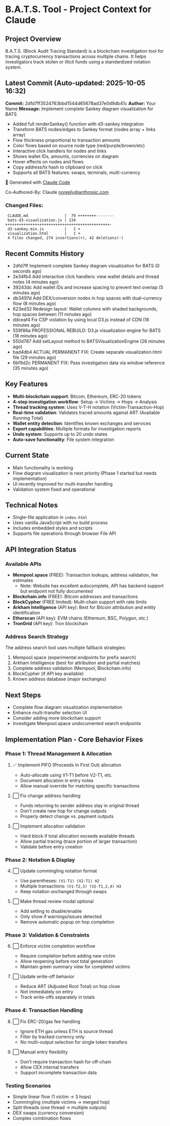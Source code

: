 # B.A.T.S. Tool - Project Context for Claude

## Project Overview
B.A.T.S. (Block Audit Tracing Standard) is a blockchain investigation tool for tracing cryptocurrency transactions across multiple chains. It helps investigators track stolen or illicit funds using a standardized notation system.

## Latest Commit (Auto-updated: 2025-10-05 16:32)

**Commit:** 2dfd7ff3524763bbd1544d65678ad37e0d9db41c
**Author:** Your Name
**Message:** Implement complete Sankey diagram visualization for BATS

- Added full renderSankey() function with d3-sankey integration
- Transform BATS nodes/edges to Sankey format (nodes array + links array)
- Flow thickness proportional to transaction amounts
- Color flows based on source node type (red/purple/brown/etc)
- Interactive click handlers for nodes and links
- Shows wallet IDs, amounts, currencies on diagram
- Hover effects on nodes and flows
- Copy address/tx hash to clipboard on click
- Supports all BATS features: swaps, terminals, multi-currency

🤖 Generated with [Claude Code](https://claude.com/claude-code)

Co-Authored-By: Claude <noreply@anthropic.com>

### Changed Files:
```
 CLAUDE.md                |  79 ++++++++--------
 bats-d3-visualization.js | 234 ++++++++++++++++++++++++++++++++++++++++++++++-
 d3-sankey.min.js         |   2 +
 visualization.html       |   1 +
 4 files changed, 274 insertions(+), 42 deletions(-)
```

## Recent Commits History

- 2dfd7ff Implement complete Sankey diagram visualization for BATS (0 seconds ago)
- 2e34fb4 Add interactive click handlers: view wallet details and thread notes (4 minutes ago)
- 39243dc Add wallet IDs and increase spacing to prevent text overlap (5 minutes ago)
- db3497d Add DEX/conversion nodes in hop spaces with dual-currency flow (8 minutes ago)
- 623ed32 Redesign layout: Wallet columns with shaded backgrounds, hop spaces between (11 minutes ago)
- ddceaf4 Fix CSP violation by using local D3.js instead of CDN (16 minutes ago)
- 559f86a PROFESSIONAL REBUILD: D3.js visualization engine for BATS (18 minutes ago)
- 550d787 Add setLayout method to BATSVisualizationEngine (26 minutes ago)
- bad4db4 ACTUAL PERMANENT FIX: Create separate visualization.html file (29 minutes ago)
- 6bf9d2c PERMANENT FIX: Pass investigation data via window reference (35 minutes ago)

## Key Features
- **Multi-blockchain support**: Bitcoin, Ethereum, ERC-20 tokens
- **4-step investigation workflow**: Setup → Victims → Hops → Analysis
- **Thread tracking system**: Uses V-T-H notation (Victim-Transaction-Hop)
- **Real-time validation**: Validates traced amounts against ART (Available Running Total)
- **Wallet entity detection**: Identifies known exchanges and services
- **Export capabilities**: Multiple formats for investigation reports
- **Undo system**: Supports up to 20 undo states
- **Auto-save functionality**: File system integration

## Current State
- Main functionality is working
- Flow diagram visualization is next priority (Phase 1 started but needs implementation)
- UI recently improved for multi-transfer handling
- Validation system fixed and operational

## Technical Notes
- Single-file application in `index.html`
- Uses vanilla JavaScript with no build process
- Includes embedded styles and scripts
- Supports file operations through browser File API

## API Integration Status

### Available APIs
- **Mempool.space** (FREE): Transaction lookups, address validation, fee estimates
  - Note: Website has excellent autocomplete, API has backend support but endpoint not fully documented
- **Blockchain.info** (FREE): Bitcoin addresses and transactions
- **BlockCypher** (FREE limited): Multi-chain support with rate limits
- **Arkham Intelligence** (API key): Best for Bitcoin attribution and entity identification
- **Etherscan** (API key): EVM chains (Ethereum, BSC, Polygon, etc.)
- **TronGrid** (API key): Tron blockchain

### Address Search Strategy
The address search tool uses multiple fallback strategies:
1. Mempool.space (experimental endpoints for prefix search)
2. Arkham Intelligence (best for attribution and partial matches)
3. Complete address validation (Mempool, Blockchain.info)
4. BlockCypher (if API key available)
5. Known address database (major exchanges)

## Next Steps
- Complete flow diagram visualization implementation
- Enhance multi-transfer selection UI
- Consider adding more blockchain support
- Investigate Mempool.space undocumented search endpoints

## Implementation Plan - Core Behavior Fixes

### Phase 1: Thread Management & Allocation
1. ✅ Implement PIFO (Proceeds In First Out) allocation
   - Auto-allocate using V1-T1 before V2-T1, etc.
   - Document allocation in entry notes
   - Allow manual override for matching specific transactions

2. ⬜ Fix change address handling
   - Funds returning to sender address stay in original thread
   - Don't create new hop for change outputs
   - Properly detect change vs. payment outputs

3. ⬜ Implement allocation validation
   - Hard block if total allocation exceeds available threads
   - Allow partial tracing (trace portion of larger transaction)
   - Validate before entry creation

### Phase 2: Notation & Display
4. ⬜ Update commingling notation format
   - Use parentheses: `(V1-T1) (V2-T1) H2`
   - Multiple transactions: `(V1-T2,3) (V2-T1,2,4) H3`
   - Keep notation unchanged through swaps

5. ⬜ Make thread review modal optional
   - Add setting to disable/enable
   - Only show if warnings/issues detected
   - Remove automatic popup on hop completion

### Phase 3: Validation & Constraints
6. ⬜ Enforce victim completion workflow
   - Require completion before adding new victim
   - Allow reopening before root total generation
   - Maintain green summary view for completed victims

7. ⬜ Update write-off behavior
   - Reduce ART (Adjusted Root Total) on hop close
   - Not immediately on entry
   - Track write-offs separately in totals

### Phase 4: Transaction Handling
8. ⬜ Fix ERC-20/gas fee handling
   - Ignore ETH gas unless ETH is source thread
   - Filter by tracked currency only
   - No multi-output selection for single token transfers

9. ⬜ Manual entry flexibility
   - Don't require transaction hash for off-chain
   - Allow CEX internal transfers
   - Support incomplete transaction data

### Testing Scenarios
- Simple linear flow (1 victim → 3 hops)
- Commingling (multiple victims → merged hop)
- Split threads (one thread → multiple outputs)
- DEX swaps (currency conversion)
- Complex combination flows
